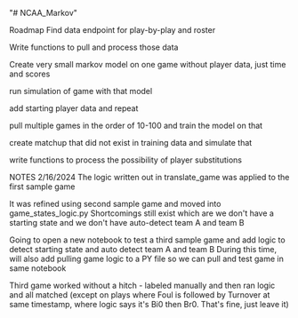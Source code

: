 "# NCAA_Markov" 

Roadmap
Find data endpoint for play-by-play and roster

Write functions to pull and process those data

Create very small markov model on one game without player data, just time and scores

run simulation of game with that model

add starting player data and repeat

pull multiple games in the order of 10-100 and train the model on that

create matchup that did not exist in training data and simulate that

write functions to process the possibility of player substitutions




NOTES
2/16/2024
The logic written out in translate_game was applied to the first sample game

It was refined using second sample game and moved into game_states_logic.py
Shortcomings still exist which are we don't have a starting state and we don't have auto-detect team A and team B

Going to open a new notebook to test a third sample game and add logic to detect starting state and auto detect team A and team B
During this time, will also add pulling game logic to a PY file so we can pull and test game in same notebook

Third game worked without a hitch - labeled manually and then ran logic and all matched (except on plays where Foul is followed by Turnover at same timestamp, where logic says it's Bi0 then Br0. That's fine, just leave it)

